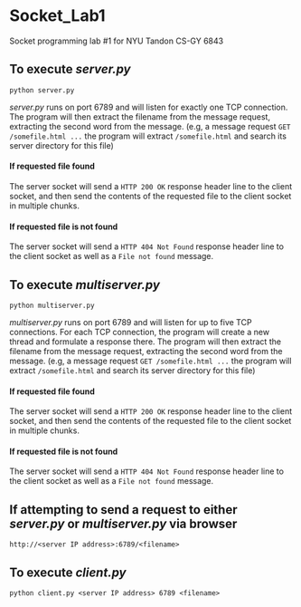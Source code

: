 # Socket_Lab1
Socket programming lab #1 for NYU Tandon CS-GY 6843

## To execute *server.py*
```
python server.py
```

*server.py* runs on port 6789 and will listen for exactly one TCP connection. The program will then extract the filename from the message request, extracting the second word from the message. (e.g, a message request `GET /somefile.html ...` the program will extract `/somefile.html` and search its server directory for this file)

#### If requested file found
The server socket will send a `HTTP 200 OK` response header line to the client socket, and then send the contents of the requested file to the client socket in multiple chunks.

#### If requested file is not found
The server socket will send a `HTTP 404 Not Found` response header line to the client socket as well as a `File not found` message.

## To execute *multiserver.py*
```
python multiserver.py
```

*multiserver.py* runs on port 6789 and will listen for up to five TCP connections. For each TCP connection, the program will create a new thread and formulate a response there. The program will then extract the filename from the message request, extracting the second word from the message. (e.g, a message request `GET /somefile.html ...` the program will extract `/somefile.html` and search its server directory for this file)

#### If requested file found
The server socket will send a `HTTP 200 OK` response header line to the client socket, and then send the contents of the requested file to the client socket in multiple chunks.

#### If requested file is not found
The server socket will send a `HTTP 404 Not Found` response header line to the client socket as well as a `File not found` message.

## If attempting to send a request to either *server.py* or *multiserver.py* via browser
```
http://<server IP address>:6789/<filename>
```
## To execute *client.py*
```
python client.py <server IP address> 6789 <filename>
```
